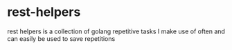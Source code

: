 # rest-helpers
rest helpers is a collection of golang repetitive tasks I make use of often and can easily be used to save repetitions
